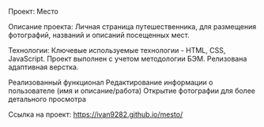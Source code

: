 Проект: Место

Описание проекта:
Личная страница путешественника, для размещения фотографий, названий и описаний посещенных мест.

Технологии:
 Ключевые используемые технологии - HTML, CSS, JavaScript.
 Проект выполнен с учетом методологии БЭМ.
 Релизована адаптивная верстка.

Реализованный функционал
 Редактирование информации о пользователе (имя и описание/работа)
 Открытие фотографии для более детального просмотра

Ссылка на проект: https://ivan9282.github.io/mesto/ 